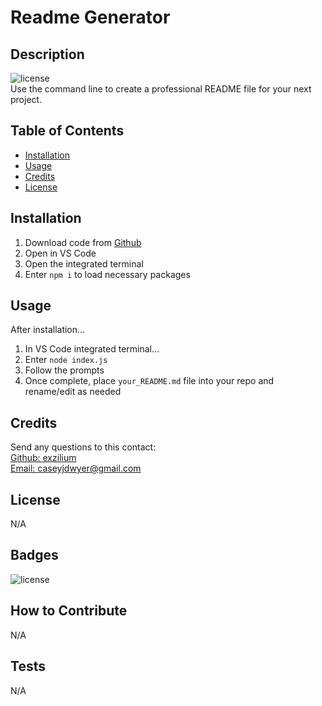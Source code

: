 # Readme Generator

## Description

![license](https://img.shields.io/github/license/exzilium/readme-generator)
<br>
Use the command line to create a professional README file for your next project.

## Table of Contents

- [Installation](#installation)
- [Usage](#usage)
- [Credits](#credits)
- [License](#license)

## Installation

1. Download code from [Github](https://github.com/exzilium/readme-generator)
2. Open in VS Code
3. Open the integrated terminal
4. Enter `npm i` to load necessary packages

## Usage

After installation...
1. In VS Code integrated terminal...
2. Enter `node index.js`
3. Follow the prompts
4. Once complete, place `your_README.md` file into your repo and rename/edit as needed

## Credits

Send any questions to this contact:
<br>
[Github: exzilium](https://github.com/exzilium)
<br>
[Email: caseyjdwyer@gmail.com](mailto:caseyjdwyer@gmail.com)

## License

N/A

## Badges

![license](https://img.shields.io/github/license/exzilium/readme-generator)

## How to Contribute

N/A

## Tests

N/A